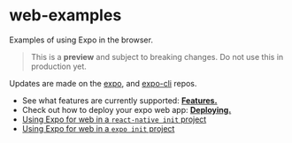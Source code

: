 # web-examples

Examples of using Expo in the browser.

> This is a **preview** and subject to breaking changes. Do not use this in production yet.

Updates are made on the [expo](https://github.com/expo/expo-cli/), and [expo-cli](https://github.com/expo/expo/) repos.

- See what features are currently supported: [**Features.**](./FEATURES.md)
- Check out how to deploy your expo web app: [**Deploying.**](./DEPLOYMENT.md)
- [Using Expo for web in a `react-native init` project](react-native-init/README.md)
- [Using Expo for web in a `expo init` project](expo-managed-workflow/README.md)
